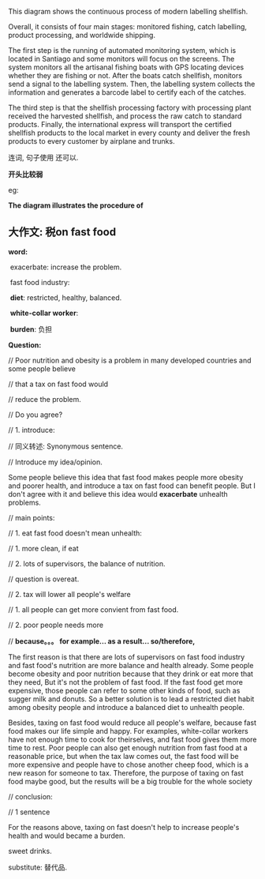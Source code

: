 This diagram shows the continuous process of modern labelling shellfish.

Overall, it consists of four main stages: monitored fishing, catch labelling, product processing, and worldwide shipping.

The first step is the running of automated monitoring system, which is located in Santiago and some monitors will focus on the screens. The system monitors all the artisanal fishing boats with GPS locating devices whether they are fishing or not. After the boats catch shellfish, monitors send a signal to the labelling system. Then, the labelling system collects the information and generates a barcode label to certify each of the catches.

The third step is that the shellfish processing factory with processing plant received the harvested shellfish, and process the raw catch to standard products. Finally, the international express will transport the certified shellfish products to the local market in every county and deliver the fresh products to every customer by airplane and trunks.



连词, 句子使用 还可以.

**开头比较弱**

eg:

**The diagram illustrates the procedure of** 



## 大作文: 税on fast food



**word:**

​    exacerbate: increase the problem.

​    fast food industry: 

​    **diet**: restricted, healthy, balanced.

​    **white-collar worker**: 

​    **burden**: 负担

**Question:**

// Poor nutrition and obesity is a problem in many developed countries and some people believe

//  that a tax on fast food would 

// reduce the problem. 

// Do you agree?





// 1. introduce:

//      同义转述: Synonymous sentence.

//      Introduce my idea/opinion.

Some people believe this idea that fast food makes people more obesity and poorer health, and introduce a tax on fast food can benefit people. But I don't agree with it and believe this idea would **exacerbate** unhealth problems.



// main points:

// 1. eat fast food doesn't mean unhealth:

//      1. more clean, if eat 

//      2. lots of supervisors, the balance of nutrition.

//          question is overeat.

// 2. tax will lower all people's welfare

//      1. all people can get more convient from fast food.

//      2. poor people needs more

// **because。。。 for example...  as a result...  so/therefore,**



The first reason is that there are lots of supervisors on fast food industry and fast food's nutrition are more balance and health already. Some people become obesity and poor nutrition because that they drink or eat more that they need, But it's not the problem of fast food. If the fast food get more expensive, those people can refer to some other kinds of food, such as sugger milk and donuts. So a better solution is to lead a restricted diet habit among obesity people and introduce a balanced diet to unhealth people.



Besides, taxing on fast food would reduce all people's welfare, because fast food makes our life simple and happy. For examples, white-collar workers have not enough time to cook for theirselves, and fast food gives them more time to rest. Poor people can also get enough nutrition from fast food at a reasonable price, but when the tax law comes out, the fast food will be more expensive and people have to chose another cheep food, which is a new reason for someone to tax. Therefore, the purpose of taxing on fast food maybe good, but the results will be a big trouble for the whole society



// conclusion:

//      1 sentence

For the reasons above, taxing on fast doesn't help to increase people's health and would became a burden.





sweet drinks.

substitute: 替代品.







